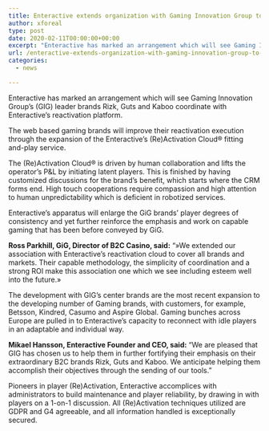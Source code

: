```yaml
---
title: Enteractive extends organization with Gaming Innovation Group to incorporate three lead brands into Re Activation Cloud
author: xforeal 
type: post
date: 2020-02-11T00:00:00+00:00
excerpt: "Enteractive has marked an arrangement which will see Gaming Innovation Group's (GIG) lead brands Rizk,&amp;nbsp;Guts and Kaboo coordinate with Enteractive&amp;rsquo;s reactivation platform "
url: /enteractive-extends-organization-with-gaming-innovation-group-to-incorporate-three-lead-brands-into-re-activation-cloud/
categories:
  - news

---
```

Enteractive has marked an arrangement which will see Gaming Innovation Group&#8217;s (GIG) leader brands Rizk,&nbsp;Guts and Kaboo coordinate with Enteractive&rsquo;s reactivation platform.

The web based gaming brands will improve their reactivation execution through the expansion of the Enteractive&rsquo;s (Re)Activation Cloud&reg; fitting and-play service.

The (Re)Activation Cloud&reg; is driven by human collaboration and lifts the operator&rsquo;s P&L by initiating latent players. This is finished by having customized discussions for the brand&rsquo;s benefit, which starts where the CRM forms end. High touch cooperations require compassion and high attention to human unpredictability which is deficient in robotized services.

Enteractive&rsquo;s apparatus will enlarge the GiG brands&rsquo; player degrees of consistency and yet further reinforce the emphasis and work on capable gaming that has been before conveyed by GiG.

**Ross Parkhill, GiG, Director of B2C Casino, said:** &ldquo;&#187;We extended our association with Enteractive&#8217;s reactivation cloud to cover all brands and markets. Their capable methodology, the simplicity of coordination and a strong ROI make this association one which we see including esteem well into the future.&#187;

The development with GIG&rsquo;s center brands are the most recent expansion to the developing number of Gaming brands, with customers, for example, Betsson, Kindred, Casumo and Aspire Global. Gaming bunches across Europe are pulled in to Enteractive&rsquo;s capacity to reconnect with idle players in an adaptable and individual way.

**Mikael Hansson, Enteractive Founder and CEO, said:** &ldquo;We are pleased that GIG has chosen us to help them in further fortifying their emphasis on their extraordinary B2C brands&nbsp;Rizk, Guts and Kaboo. We anticipate helping them accomplish their objectives through the sending of our tools.&rdquo;

Pioneers in player (Re)Activation, Enteractive accomplices with administrators to build maintenance and player reliability, by drawing in with players on a 1-on-1 discussion. All (Re)Activation techniques utilized are GDPR and G4 agreeable, and all information handled is exceptionally secured.